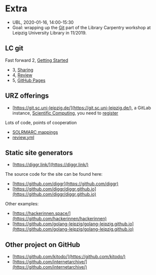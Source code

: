 # Extra

* UBL, 2020-01-16, 14:00-15:30
* Goal: wrapping up the [Git](https://librarycarpentry.org/lc-git/) part of the
  Library Carpentry workshop at Leipzig University Library in 11/2019.

## LC git

Fast forward 2, [Getting Started](https://librarycarpentry.org/lc-git/02-getting-started/index.html)

* 3, [Sharing](https://librarycarpentry.org/lc-git/03-sharing/index.html)
* 4, [Review](https://librarycarpentry.org/lc-git/04-review/index.html)
* 5, [GitHub Pages](https://librarycarpentry.org/lc-git/05-github-pages/index.html)

## URZ offerings

* [https://git.sc.uni-leipzig.de/](https://git.sc.uni-leipzig.de/), a GitLab instance, [Scientific Computing](https://sc.uni-leipzig.de/), you need to [register](https://register.sc.uni-leipzig.de/)

Lots of code, points of cooperation

* [SOLRMARC mappings](https://git.sc.uni-leipzig.de/ubl/finc/index/vufind-5.1)
* [review.yml](https://git.sc.uni-leipzig.de/ubl/finc/index/span/commits/master/docs/review.yaml)

## Static site generators

* [https://diggr.link/](https://diggr.link/)

The source code for the site can be found here:

* [https://github.com/diggr](https://github.com/diggr)
* [https://github.com/diggr/diggr.github.io](https://github.com/diggr/diggr.github.io)

Other examples:

* [https://hackerinnen.space/](https://github.com/hackerinnen/hackerinnen)
* [https://github.com/golang-leipzig/golang-leipzig.github.io](https://github.com/golang-leipzig/golang-leipzig.github.io)

## Other project on GitHub

* [https://github.com/kitodo/](https://github.com/kitodo/)
* [https://github.com/internetarchive/](https://github.com/internetarchive/)

